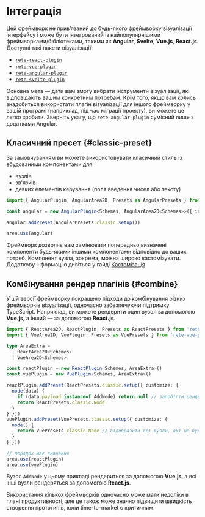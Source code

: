# Інтеграція

Цей фреймворк не прив’язаний до будь-якого фреймворку візуалізації інтерфейсу і може бути інтегрований із найпопулярнішими фреймворками/бібліотеками, такими як **Angular**, **Svelte**, **Vue.js**, **React.js**. Доступні такі пакети візуалізації:

- [`rete-react-plugin`](https://www.npmjs.com/package/rete-react-plugin)
- [`rete-vue-plugin`](https://www.npmjs.com/package/rete-vue-plugin)
- [`rete-angular-plugin`](https://www.npmjs.com/package/rete-angular-plugin)
- [`rete-svelte-plugin`](https://www.npmjs.com/package/rete-svelte-plugin)

Основна мета — дати вам змогу вибрати інструменти візуалізації, які відповідають вашим конкретним потребам. Крім того, якщо вам колись знадобиться використати плагін візуалізації для іншого фреймворку у вашій програмі (наприклад, під час міграції проекту), ви можете це легко зробити. Зверніть увагу, що `rete-angular-plugin` сумісний лише з додатками Angular.

## Класичний пресет {#classic-preset}

За замовчуванням ви можете використовувати класичний стиль із вбудованими компонентами для:

- вузлів
- зв'язків
- деяких елементів керування (поля введення чисел або тексту)

```ts
import { AngularPlugin, AngularArea2D, Presets as AngularPresets } from 'rete-angular-plugin'

const angular = new AngularPlugin<Schemes, AngularArea2D<Schemes>>({ injector })

angular.addPreset(AngularPresets.classic.setup())

area.use(angular)
```

Фреймворк дозволяє вам замінювати попередньо визначені компоненти будь-якими іншими компонентами відповідно до ваших потреб. Компонент вузла, зокрема, можна широко кастомізувати. Додаткову інформацію дивіться у гайді [Кастомізація](/uk/docs/guides/renderers/react#customization)

## Комбінування рендер плагінів {#combine}

У цій версії фреймворку покращено підходи до комбінування різних фреймворків візуалізації, одночасно забезпечуючи підтримку TypeScript. Наприклад, ви можете рендерити один вузол за допомогою **Vue.js**, а інший — за допомогою **React.js**.

```ts
import { ReactArea2D, ReactPlugin, Presets as ReactPresets } from 'rete-react-plugin'
import { VueArea2D, VuePlugin, Presets as VuePresets } from 'rete-vue-plugin'

type AreaExtra =
  | ReactArea2D<Schemes>
  | VueArea2D<Schemes>

const reactPlugin = new ReactPlugin<Schemes, AreaExtra>()
const vuePlugin = new VuePlugin<Schemes, AreaExtra>()

reactPlugin.addPreset(ReactPresets.classic.setup({ customize: {
  node(data) {
    if (data.payload instanceof AddNode) return null // запобігти рендерингу AddNode за допомогою React.js
    return ReactPresets.classic.Node
  }
} }))
vuePlugin.addPreset(VuePresets.classic.setup({ customize: {
  node() {
    return VuePresets.classic.Node // відобразити всі вузли, які не були відтворені раніше використовуваним рендер плагіном
  }
} }))

// порядок має значення
area.use(reactPlugin)
area.use(vuePlugin)
```

Вузол `AddNode` у цьому прикладі рендериться за допомогою **Vue.js**, а всі інші вузли рендеряться за допомогою **React.js**.

Використання кількох фреймворків одночасно може мати недоліки в плані продуктивності, але це також може значно підвищити швидкість створення прототипів, коли time-to-market є критичним.
